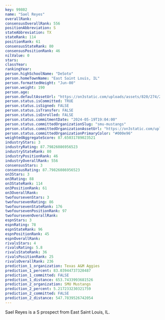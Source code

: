 ```yaml
---
key: 99802
name: "Sael Reyes"
overallRank: 
consensusOverallRank: 556
positionAbbreviation: S
stateAbbreviation: TX
stateRank: 114
positionRank: 61
consensusStateRank: 80
consensusPositionRank: 46
nilValue: 0
stars: 
classYear: 
rankingYear: 
person.highSchoolName: "DeSoto"
person.homeTownName: "East Saint Louis, IL"
person.formattedHeight: "Jun-00"
person.weight: 190
person.age: 
person.defaultAssetUrl: "https://on3static.com/uploads/assets/820/274/274820.jpg"
person.status.isCommitted: TRUE
person.status.isSigned: FALSE
person.status.isTransfer: FALSE
person.status.isEnrolled: FALSE
person.status.commitmentDate: "2024-05-19T19:04:00"
person.status.committedOrganizationSlug: "smu-mustangs"
person.status.committedOrganizationAssetUrl: "https://on3static.com/uploads/assets/229/150/150229.svg"
person.status.committedOrganizationPrimaryColor: "#000e96"
weightedAggregateScore: 87.65031789023521
industryStars: 3
industryRating: 87.79826086956523
industryStateRank: 80
industryPositionRank: 46
industryOverallRank: 556
consensusStars: 3
consensusRating: 87.79826086956523
on3Stars: 3
on3Rating: 88
on3StateRank: 114
on3PositionRank: 61
on3OverallRank: 
twofoursevenStars: 3
twofoursevenRating: 86
twofoursevenStateRank: 176
twofoursevenPositionRank: 97
twofoursevenOverallRank: 
espnStars: 3
espnRating: 78
espnStateRank: 96
espnPositionRank: 45
espnOverallRank: 
rivalsStars: 4
rivalsRating: 5.8
rivalsStateRank: 36
rivalsPositionRank: 25
rivalsOverallRank: 236
prediction_1_organization: Texas A&M Aggies
prediction_1_percent: 83.03944737320487
prediction_1_committed: FALSE
prediction_1_distance: 653.7433993681526
prediction_2_organization: SMU Mustangs
prediction_2_percent: 5.217233230321759
prediction_2_committed: FALSE
prediction_2_distance: 547.7839526742054
---
```

Sael Reyes is a S prospect from East Saint Louis, IL.